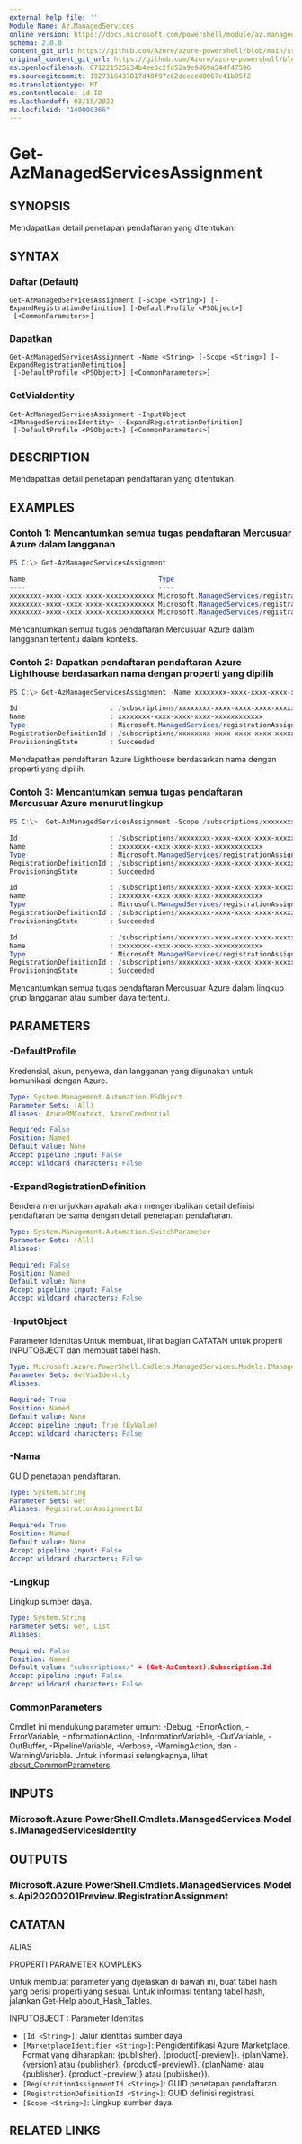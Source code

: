 ```yaml
---
external help file: ''
Module Name: Az.ManagedServices
online version: https://docs.microsoft.com/powershell/module/az.managedservices/get-azmanagedservicesassignment
schema: 2.0.0
content_git_url: https://github.com/Azure/azure-powershell/blob/main/src/ManagedServices/help/Get-AzManagedServicesAssignment.md
original_content_git_url: https://github.com/Azure/azure-powershell/blob/main/src/ManagedServices/help/Get-AzManagedServicesAssignment.md
ms.openlocfilehash: 071221525234b4ee3c2fd52a9e9d69a544f47596
ms.sourcegitcommit: 1927316437817d48f97c62dceced0067c41b95f2
ms.translationtype: MT
ms.contentlocale: id-ID
ms.lasthandoff: 03/15/2022
ms.locfileid: "140000366"
---
```

# Get-AzManagedServicesAssignment

## SYNOPSIS
Mendapatkan detail penetapan pendaftaran yang ditentukan.

## SYNTAX

### Daftar (Default)
```
Get-AzManagedServicesAssignment [-Scope <String>] [-ExpandRegistrationDefinition] [-DefaultProfile <PSObject>]
 [<CommonParameters>]
```

### Dapatkan
```
Get-AzManagedServicesAssignment -Name <String> [-Scope <String>] [-ExpandRegistrationDefinition]
 [-DefaultProfile <PSObject>] [<CommonParameters>]
```

### GetViaIdentity
```
Get-AzManagedServicesAssignment -InputObject <IManagedServicesIdentity> [-ExpandRegistrationDefinition]
 [-DefaultProfile <PSObject>] [<CommonParameters>]
```

## DESCRIPTION
Mendapatkan detail penetapan pendaftaran yang ditentukan.

## EXAMPLES

### Contoh 1: Mencantumkan semua tugas pendaftaran Mercusuar Azure dalam langganan
```powershell
PS C:\> Get-AzManagedServicesAssignment

Name                                 Type
----                                 ----
xxxxxxxx-xxxx-xxxx-xxxx-xxxxxxxxxxxx Microsoft.ManagedServices/registrationAssignments
xxxxxxxx-xxxx-xxxx-xxxx-xxxxxxxxxxxx Microsoft.ManagedServices/registrationAssignments
xxxxxxxx-xxxx-xxxx-xxxx-xxxxxxxxxxxx Microsoft.ManagedServices/registrationAssignments
```

Mencantumkan semua tugas pendaftaran Mercusuar Azure dalam langganan tertentu dalam konteks.

### Contoh 2: Dapatkan pendaftaran pendaftaran Azure Lighthouse berdasarkan nama dengan properti yang dipilih
```powershell
PS C:\> Get-AzManagedServicesAssignment -Name xxxxxxxx-xxxx-xxxx-xxxx-xxxxxxxxxxxx | Format-List -Property Id, Name, Type, RegistrationDefinitionId, ProvisioningState

Id                       : /subscriptions/xxxxxxxx-xxxx-xxxx-xxxx-xxxxxxxxxxxx/providers/Microsoft.ManagedServices/registrationAssignments/xxxxxxxx-xxxx-xxxx-xxxx-xxxxxxxxxxxx
Name                     : xxxxxxxx-xxxx-xxxx-xxxx-xxxxxxxxxxxx
Type                     : Microsoft.ManagedServices/registrationAssignments
RegistrationDefinitionId : /subscriptions/xxxxxxxx-xxxx-xxxx-xxxx-xxxxxxxxxxxx/providers/Microsoft.ManagedServices/registrationDefinitions/xxxxxxxx-xxxx-xxxx-xxxx-xxxxxxxxxxxx
ProvisioningState        : Succeeded
```

Mendapatkan pendaftaran Azure Lighthouse berdasarkan nama dengan properti yang dipilih.

### Contoh 3: Mencantumkan semua tugas pendaftaran Mercusuar Azure menurut lingkup
```powershell
PS C:\>  Get-AzManagedServicesAssignment -Scope /subscriptions/xxxxxxxx-xxxx-xxxx-xxxx-xxxxxxxxxxxx | Format-List -Property Id, Name, Type, RegistrationDefinitionId, ProvisioningState

Id                       : /subscriptions/xxxxxxxx-xxxx-xxxx-xxxx-xxxxxxxxxxxx/providers/Microsoft.ManagedServices/registrationAssignments/xxxxxxxx-xxxx-xxxx-xxxx-xxxxxxxxxxxx
Name                     : xxxxxxxx-xxxx-xxxx-xxxx-xxxxxxxxxxxx
Type                     : Microsoft.ManagedServices/registrationAssignments
RegistrationDefinitionId : /subscriptions/xxxxxxxx-xxxx-xxxx-xxxx-xxxxxxxxxxxx/providers/Microsoft.ManagedServices/registrationDefinitions/xxxxxxxx-xxxx-xxxx-xxxx-xxxxxxxxxxxx
ProvisioningState        : Succeeded

Id                       : /subscriptions/xxxxxxxx-xxxx-xxxx-xxxx-xxxxxxxxxxxx/providers/Microsoft.ManagedServices/registrationAssignments/xxxxxxxx-xxxx-xxxx-xxxx-xxxxxxxxxxxx
Name                     : xxxxxxxx-xxxx-xxxx-xxxx-xxxxxxxxxxxx
Type                     : Microsoft.ManagedServices/registrationAssignments
RegistrationDefinitionId : /subscriptions/xxxxxxxx-xxxx-xxxx-xxxx-xxxxxxxxxxxx/providers/Microsoft.ManagedServices/registrationDefinitions/xxxxxxxx-xxxx-xxxx-xxxx-xxxxxxxxxxxx
ProvisioningState        : Succeeded

Id                       : /subscriptions/xxxxxxxx-xxxx-xxxx-xxxx-xxxxxxxxxxxx/providers/Microsoft.ManagedServices/registrationAssignments/xxxxxxxx-xxxx-xxxx-xxxx-xxxxxxxxxxxx
Name                     : xxxxxxxx-xxxx-xxxx-xxxx-xxxxxxxxxxxx
Type                     : Microsoft.ManagedServices/registrationAssignments
RegistrationDefinitionId : /subscriptions/xxxxxxxx-xxxx-xxxx-xxxx-xxxxxxxxxxxx/providers/Microsoft.ManagedServices/registrationDefinitions/xxxxxxxx-xxxx-xxxx-xxxx-xxxxxxxxxxxx
ProvisioningState        : Succeeded
```

Mencantumkan semua tugas pendaftaran Mercusuar Azure dalam lingkup grup langganan atau sumber daya tertentu.

## PARAMETERS

### -DefaultProfile
Kredensial, akun, penyewa, dan langganan yang digunakan untuk komunikasi dengan Azure.

```yaml
Type: System.Management.Automation.PSObject
Parameter Sets: (All)
Aliases: AzureRMContext, AzureCredential

Required: False
Position: Named
Default value: None
Accept pipeline input: False
Accept wildcard characters: False
```

### -ExpandRegistrationDefinition
Bendera menunjukkan apakah akan mengembalikan detail definisi pendaftaran bersama dengan detail penetapan pendaftaran.

```yaml
Type: System.Management.Automation.SwitchParameter
Parameter Sets: (All)
Aliases:

Required: False
Position: Named
Default value: None
Accept pipeline input: False
Accept wildcard characters: False
```

### -InputObject
Parameter Identitas Untuk membuat, lihat bagian CATATAN untuk properti INPUTOBJECT dan membuat tabel hash.

```yaml
Type: Microsoft.Azure.PowerShell.Cmdlets.ManagedServices.Models.IManagedServicesIdentity
Parameter Sets: GetViaIdentity
Aliases:

Required: True
Position: Named
Default value: None
Accept pipeline input: True (ByValue)
Accept wildcard characters: False
```

### -Nama
GUID penetapan pendaftaran.

```yaml
Type: System.String
Parameter Sets: Get
Aliases: RegistrationAssignmentId

Required: True
Position: Named
Default value: None
Accept pipeline input: False
Accept wildcard characters: False
```

### -Lingkup
Lingkup sumber daya.

```yaml
Type: System.String
Parameter Sets: Get, List
Aliases:

Required: False
Position: Named
Default value: "subscriptions/" + (Get-AzContext).Subscription.Id
Accept pipeline input: False
Accept wildcard characters: False
```

### CommonParameters
Cmdlet ini mendukung parameter umum: -Debug, -ErrorAction, -ErrorVariable, -InformationAction, -InformationVariable, -OutVariable, -OutBuffer, -PipelineVariable, -Verbose, -WarningAction, dan -WarningVariable. Untuk informasi selengkapnya, lihat [about_CommonParameters](http://go.microsoft.com/fwlink/?LinkID=113216).

## INPUTS

### Microsoft.Azure.PowerShell.Cmdlets.ManagedServices.Models.IManagedServicesIdentity

## OUTPUTS

### Microsoft.Azure.PowerShell.Cmdlets.ManagedServices.Models.Api20200201Preview.IRegistrationAssignment

## CATATAN

ALIAS

PROPERTI PARAMETER KOMPLEKS

Untuk membuat parameter yang dijelaskan di bawah ini, buat tabel hash yang berisi properti yang sesuai. Untuk informasi tentang tabel hash, jalankan Get-Help about_Hash_Tables.


INPUTOBJECT <IManagedServicesIdentity>: Parameter Identitas
  - `[Id <String>]`: Jalur identitas sumber daya
  - `[MarketplaceIdentifier <String>]`: Pengidentifikasi Azure Marketplace. Format yang diharapkan: {publisher}. {product[-preview]}. {planName}. {version} atau {publisher}. {product[-preview]}. {planName} atau {publisher}. {product[-preview]} atau {publisher}).
  - `[RegistrationAssignmentId <String>]`: GUID penetapan pendaftaran.
  - `[RegistrationDefinitionId <String>]`: GUID definisi registrasi.
  - `[Scope <String>]`: Lingkup sumber daya.

## RELATED LINKS

